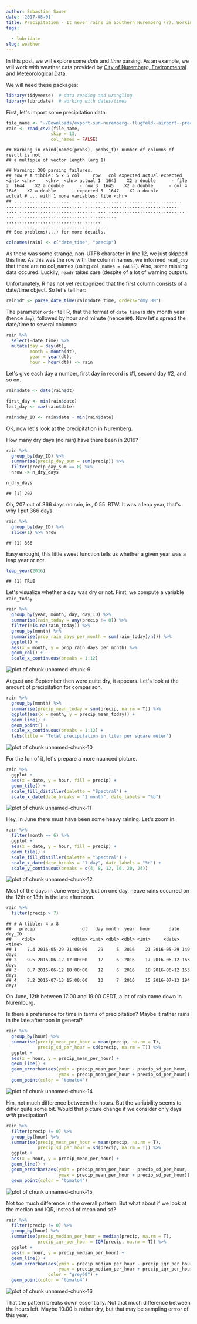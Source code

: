 ```yaml
---
author: Sebastian Sauer
date: '2017-08-01'
title: Precipitation - It never rains in Southern Nuremberg (?). Working with dates/times.
tags:
  
  - lubridate
slug: weather
---
```




In this post, we will explore some *date* and *time* parsing. As an example, we will work with weather data provided by [City of Nuremberg, Environmental and Meteorological Data](http://umweltdaten.nuernberg.de/en.html).

We will need these packages:


```r
library(tidyverse)  # data reading and wrangling
library(lubridate)  # working with dates/times
```


First, let's import some precipitation data:


```r
file_name <- "~/Downloads/export-sun-nuremberg--flugfeld--airport--precipitation-data--1-hour--individuell.csv"
rain <- read_csv2(file_name,
                 skip = 13,
                 col_names = FALSE)
```

```
## Warning in rbind(names(probs), probs_f): number of columns of result is not
## a multiple of vector length (arg 1)
```

```
## Warning: 300 parsing failures.
## row # A tibble: 5 x 5 col     row   col expected actual expected   <int> <chr>    <chr>  <chr> actual 1  1643    X2 a double      - file 2  1644    X2 a double      - row 3  1645    X2 a double      - col 4  1646    X2 a double      - expected 5  1647    X2 a double      - actual # ... with 1 more variables: file <chr>
## ... ................. ... ............................. ........ ............................. ...... ............................. .... ............................. ... ............................. ... ............................. ........ ............................. ...... .......................................
## See problems(...) for more details.
```

```r
colnames(rain) <- c("date_time", "precip")
```

As there was some strange, non-UTF8 character in line 12, we just skipped this line. As this was the row with the column names, we informed `read_csv` that there are no col_names (using `col_names = FALSE`). Also, some missing data occured. Luckily, `readr` takes care (despite of a lot of warning output).

Unfortunately, R has not yet reckognized that the first column consists of a date/time object. So let's tell her:


```r
rain$dt <- parse_date_time(rain$date_time, orders="dmy HM")
```

The parameter `order` tell R, that the format of `date_time` is day month year (hence `dmy`), followed by hour and minute (hence `HM`). Now let's spread the date/time to several columns:


```r
rain %>%
  select(-date_time) %>%
  mutate(day = day(dt),
         month = month(dt),
         year = year(dt),
         hour = hour(dt)) -> rain
```

Let's give each day a number, first day in record is #1, second day #2, and so on.


```r
rain$date <- date(rain$dt)

first_day <- min(rain$date)
last_day <- max(rain$date)

rain$day_ID <- rain$date - min(rain$date)
```



OK, now let's look at the precipitation in Nuremberg.


How many dry days (no rain) have there been in 2016?


```r
rain %>%
  group_by(day_ID) %>%
  summarise(precip_day_sum = sum(precip)) %>%
  filter(precip_day_sum == 0) %>%
  nrow -> n_dry_days

n_dry_days
```

```
## [1] 207
```

Oh, 207 out of 366 days no rain, ie., 0.55. BTW: It was a leap year, that's why I put 366 days.


```r
rain %>%
  group_by(day_ID) %>%
  slice(1) %>% nrow
```

```
## [1] 366
```

Easy enought, this little sweet function tells us whether a given year was a leap year or not.


```r
leap_year(2016)
```

```
## [1] TRUE
```

Let's visualize whether a day was dry or not. First, we compute a variable `rain_today`.


```r
rain %>%
  group_by(year, month, day, day_ID) %>%
  summarise(rain_today = any(precip != 0)) %>%
  filter(!is.na(rain_today)) %>%
  group_by(month) %>%   
  summarise(prop_rain_days_per_month = sum(rain_today)/n()) %>%
  ggplot() +
  aes(x = month, y = prop_rain_days_per_month) %>%
  geom_col() +
  scale_x_continuous(breaks = 1:12)
```

![plot of chunk unnamed-chunk-9](https://sebastiansauer.github.io/images/2017-08-01/figure/unnamed-chunk-9-1.png)

August and September then were quite dry, it appears. Let's look at the amount of precipitation for comparison.



```r
rain %>%
  group_by(month) %>%
  summarise(precip_mean_today = sum(precip, na.rm = T)) %>%
  ggplot(aes(x = month, y = precip_mean_today)) +
  geom_line() +
  geom_point() +
  scale_x_continuous(breaks = 1:12) +
  labs(title = "Total precipitation in liter per square meter")
```

![plot of chunk unnamed-chunk-10](https://sebastiansauer.github.io/images/2017-08-01/figure/unnamed-chunk-10-1.png)


For the fun of it, let's prepare a more nuanced picture.


```r
rain %>%
  ggplot +
  aes(x = date, y = hour, fill = precip) +
  geom_tile() +
  scale_fill_distiller(palette = "Spectral") +
  scale_x_date(date_breaks = "1 month", date_labels = "%b")
```

![plot of chunk unnamed-chunk-11](https://sebastiansauer.github.io/images/2017-08-01/figure/unnamed-chunk-11-1.png)

Hey, in June there must have been some heavy raining. Let's zoom in.



```r
rain %>%
  filter(month == 6) %>%
  ggplot +
  aes(x = date, y = hour, fill = precip) +
  geom_tile() +
  scale_fill_distiller(palette = "Spectral") +
  scale_x_date(date_breaks = "1 day", date_labels = "%d") +
  scale_y_continuous(breaks = c(4, 8, 12, 16, 20, 24))
```

![plot of chunk unnamed-chunk-12](https://sebastiansauer.github.io/images/2017-08-01/figure/unnamed-chunk-12-1.png)


Most of the days in June were dry, but on one day, heave rains occurred on the 12th or 13th in the late afternoon.


```r
rain %>%
  filter(precip > 7)
```

```
## # A tibble: 4 x 8
##   precip                  dt   day month  year  hour       date   day_ID
##    <dbl>              <dttm> <int> <dbl> <dbl> <int>     <date>   <time>
## 1    7.4 2016-05-29 21:00:00    29     5  2016    21 2016-05-29 149 days
## 2    9.5 2016-06-12 17:00:00    12     6  2016    17 2016-06-12 163 days
## 3    8.7 2016-06-12 18:00:00    12     6  2016    18 2016-06-12 163 days
## 4    7.2 2016-07-13 15:00:00    13     7  2016    15 2016-07-13 194 days
```

On June, 12th between 17:00 and 19:00 CEDT, a lot of rain came down in Nuremburg.


Is there a preference for time in terms of precipitation? Maybe it rather rains in the late afternoon in general?


```r
rain %>%
  group_by(hour) %>%
  summarise(precip_mean_per_hour = mean(precip, na.rm = T),
            precip_sd_per_hour = sd(precip, na.rm = T)) %>%
  ggplot +
  aes(x = hour, y = precip_mean_per_hour) +
  geom_line() +
  geom_errorbar(aes(ymin = precip_mean_per_hour - precip_sd_per_hour,
                    ymax = precip_mean_per_hour + precip_sd_per_hour)) +
  geom_point(color = "tomato4")
```

![plot of chunk unnamed-chunk-14](https://sebastiansauer.github.io/images/2017-08-01/figure/unnamed-chunk-14-1.png)

Hm, not much difference between the hours. But the variability seems to differ quite some bit. Would that picture change if we consider only days *with* precipation?



```r
rain %>%
  filter(precip != 0) %>%
  group_by(hour) %>%
  summarise(precip_mean_per_hour = mean(precip, na.rm = T),
            precip_sd_per_hour = sd(precip, na.rm = T)) %>%
  ggplot +
  aes(x = hour, y = precip_mean_per_hour) +
  geom_line() +
  geom_errorbar(aes(ymin = precip_mean_per_hour - precip_sd_per_hour,
                    ymax = precip_mean_per_hour + precip_sd_per_hour)) +
  geom_point(color = "tomato4")
```

![plot of chunk unnamed-chunk-15](https://sebastiansauer.github.io/images/2017-08-01/figure/unnamed-chunk-15-1.png)

Not too much difference in the overall pattern. But what about if we look at the median and IQR, instead of mean and sd?



```r
rain %>%
  filter(precip != 0) %>%
  group_by(hour) %>%
  summarise(precip_median_per_hour = median(precip, na.rm = T),
            precip_iqr_per_hour = IQR(precip, na.rm = T)) %>%
  ggplot +
  aes(x = hour, y = precip_median_per_hour) +
  geom_line() +
  geom_errorbar(aes(ymin = precip_median_per_hour - precip_iqr_per_hour,
                    ymax = precip_median_per_hour + precip_iqr_per_hour),
                color = "grey60") +
  geom_point(color = "tomato4")
```

![plot of chunk unnamed-chunk-16](https://sebastiansauer.github.io/images/2017-08-01/figure/unnamed-chunk-16-1.png)

That the pattern breaks down essentially. Not that much difference between the hours left. Maybe 10:00 is rather dry, but that may be sampling errror of this year.
